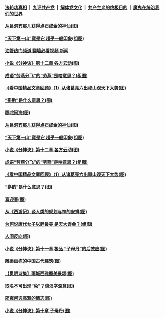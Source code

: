 ####  [法轮功真相](../../../../basic/blob/master/README.md?t=02280812) &nbsp;|&nbsp; [九评共产党](../../../../9ping.md/blob/master/README.md?t=02280812) &nbsp;|&nbsp; [解体党文化](../../../../jtdwh.md/blob/master/README.md?t=02280812)  &nbsp;|&nbsp; [共产主义的终极目的](../../../../gczydzjmd.md/blob/master/README.md?t=02280812) &nbsp;|&nbsp; [魔鬼在统治我们的世界](../../../../mgztzwmdsj.md/blob/master/README.md?t=02280812) 

#### [从吕洞宾那儿获得点石成金的神仙(图)](../pages/p7/1029483.md?t=02280812) 

#### [“天下第一山”竟是它 超乎一般印象(组图)](../pages/p7/1028614.md?t=02280812) 

#### [油管热门频道 翻墙必看视频 新闻](http://129.146.143.75:81/youtube.html?02280812)

#### [小说《分神诀》第十二章 各方云动(图)](../pages/p7/1029233.md?t=02280812) 

#### [成语“劳燕分飞”的“劳燕”是啥意思？(组图)](../pages/p7/1029614.md?t=02280812) 

#### [《看中国精品文章回顾》（1）从诸葛亮六出祁山观天下大势(图)](../pages/p7/1029834.md?t=02280812) 

#### [“斟酌”是什么意思？(图)](../pages/p7/1029413.md?t=02280812) 

#### [哪咤闹海(图)](../pages/p7/1028317.md?t=02280812) 

#### [从吕洞宾那儿获得点石成金的神仙(图)](../pages/p7/1029483.md?t=02280812) 

#### [“天下第一山”竟是它 超乎一般印象(组图)](../pages/p7/1028614.md?t=02280812) 

#### [小说《分神诀》第十二章 各方云动(图)](../pages/p7/1029233.md?t=02280812) 

#### [成语“劳燕分飞”的“劳燕”是啥意思？(组图)](../pages/p7/1029614.md?t=02280812) 

#### [《看中国精品文章回顾》（1）从诸葛亮六出祁山观天下大势(图)](../pages/p7/1029834.md?t=02280812) 

#### [“斟酌”是什么意思？(图)](../pages/p7/1029413.md?t=02280812) 

#### [喜迎春(图)](../pages/p7/1028313.md?t=02280812) 


#### [从《西游记》谈人类的规划与神的安排(图)](../pages/p7/1029450.md?t=02280812) 

#### [为何说唐代女子以胖最美 是天大误会？(组图)](../pages/p7/1028868.md?t=02280812) 

#### [人间反向(图)](../pages/p7/1029722.md?t=02280812) 

#### [小说《分神诀》第十一章 极品 “子母丹”的后效应(图)](../pages/p7/1029232.md?t=02280812) 


#### [雕梁画栋的中国古代建筑(图)](../pages/p7/1028724.md?t=02280812) 

#### [【贯明诗集】雨城西雅图美景颂(图)](../pages/p7/1028196.md?t=02280812) 

#### [取名不可出现“兔”？谈汉字深意(图)](../pages/p7/1028847.md?t=02280812) 

#### [邵雍闲逸高雅的情志(图)](../pages/p7/1029394.md?t=02280812) 

#### [小说《分神诀》第十章 子母丹(图)](../pages/p7/1028162.md?t=02280812) 


<img src='http://gfw-breaker.win/goodnews/indexes/p7.md' width='0px' height='0px'/>

